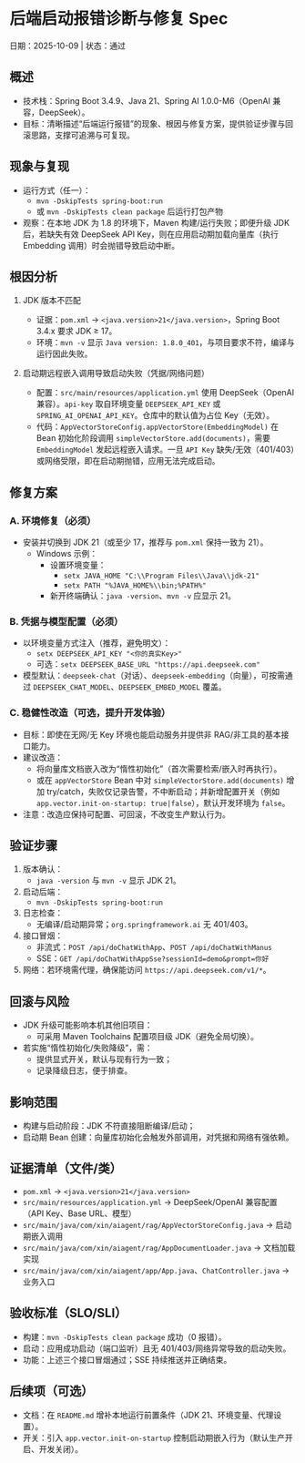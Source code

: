 # 后端启动报错诊断与修复 Spec

日期：2025-10-09 | 状态：通过

## 概述
- 技术栈：Spring Boot 3.4.9、Java 21、Spring AI 1.0.0-M6（OpenAI 兼容，DeepSeek）。
- 目标：清晰描述“后端运行报错”的现象、根因与修复方案，提供验证步骤与回滚思路，支撑可追溯与可复现。

## 现象与复现
- 运行方式（任一）：
  - `mvn -DskipTests spring-boot:run`
  - 或 `mvn -DskipTests clean package` 后运行打包产物
- 观察：在本地 JDK 为 1.8 的环境下，Maven 构建/运行失败；即便升级 JDK 后，若缺失有效 DeepSeek API Key，则在应用启动期加载向量库（执行 Embedding 调用）时会抛错导致启动中断。

## 根因分析
1) JDK 版本不匹配
   - 证据：`pom.xml` → `<java.version>21</java.version>`，Spring Boot 3.4.x 要求 JDK ≥ 17。
   - 环境：`mvn -v` 显示 `Java version: 1.8.0_401`，与项目要求不符，编译与运行因此失败。

2) 启动期远程嵌入调用导致启动失败（凭据/网络问题）
   - 配置：`src/main/resources/application.yml` 使用 DeepSeek（OpenAI 兼容）。`api-key` 取自环境变量 `DEEPSEEK_API_KEY` 或 `SPRING_AI_OPENAI_API_KEY`。仓库中的默认值为占位 Key（无效）。
   - 代码：`AppVectorStoreConfig.appVectorStore(EmbeddingModel)` 在 Bean 初始化阶段调用 `simpleVectorStore.add(documents)`，需要 `EmbeddingModel` 发起远程嵌入请求。一旦 `API Key` 缺失/无效（401/403）或网络受限，即在启动期抛错，应用无法完成启动。

## 修复方案
### A. 环境修复（必须）
- 安装并切换到 JDK 21（或至少 17，推荐与 `pom.xml` 保持一致为 21）。
  - Windows 示例：
    - 设置环境变量：
      - `setx JAVA_HOME "C:\\Program Files\\Java\\jdk-21"`
      - `setx PATH "%JAVA_HOME%\\bin;%PATH%"`
    - 新开终端确认：`java -version`、`mvn -v` 应显示 21。

### B. 凭据与模型配置（必须）
- 以环境变量方式注入（推荐，避免明文）：
  - `setx DEEPSEEK_API_KEY "<你的真实Key>"`
  - 可选：`setx DEEPSEEK_BASE_URL "https://api.deepseek.com"`
- 模型默认：`deepseek-chat`（对话）、`deepseek-embedding`（向量），可按需通过 `DEEPSEEK_CHAT_MODEL`、`DEEPSEEK_EMBED_MODEL` 覆盖。

### C. 稳健性改造（可选，提升开发体验）
- 目标：即使在无网/无 Key 环境也能启动服务并提供非 RAG/非工具的基本接口能力。
- 建议改造：
  - 将向量库文档嵌入改为“惰性初始化”（首次需要检索/嵌入时再执行）。
  - 或在 `appVectorStore` Bean 中对 `simpleVectorStore.add(documents)` 增加 try/catch，失败仅记录告警，不中断启动；并新增配置开关（例如 `app.vector.init-on-startup: true|false`），默认开发环境为 `false`。
- 注意：改造应保持可配置、可回滚，不改变生产默认行为。

## 验证步骤
1) 版本确认：
   - `java -version` 与 `mvn -v` 显示 JDK 21。
2) 启动后端：
   - `mvn -DskipTests spring-boot:run`
3) 日志检查：
   - 无编译/启动期异常；`org.springframework.ai` 无 401/403。
4) 接口冒烟：
   - 非流式：`POST /api/doChatWithApp`、`POST /api/doChatWithManus`
   - SSE：`GET /api/doChatWithAppSse?sessionId=demo&prompt=你好`
5) 网络：若环境需代理，确保能访问 `https://api.deepseek.com/v1/*`。

## 回滚与风险
- JDK 升级可能影响本机其他旧项目：
  - 可采用 Maven Toolchains 配置项目级 JDK（避免全局切换）。
- 若实施“惰性初始化/失败降级”，需：
  - 提供显式开关，默认与现有行为一致；
  - 记录降级日志，便于排查。

## 影响范围
- 构建与启动阶段：JDK 不符直接阻断编译/启动；
- 启动期 Bean 创建：向量库初始化会触发外部调用，对凭据和网络有强依赖。

## 证据清单（文件/类）
- `pom.xml` → `<java.version>21</java.version>`
- `src/main/resources/application.yml` → DeepSeek/OpenAI 兼容配置（API Key、Base URL、模型）
- `src/main/java/com/xin/aiagent/rag/AppVectorStoreConfig.java` → 启动期嵌入调用
- `src/main/java/com/xin/aiagent/rag/AppDocumentLoader.java` → 文档加载实现
- `src/main/java/com/xin/aiagent/app/App.java`、`ChatController.java` → 业务入口

## 验收标准（SLO/SLI）
- 构建：`mvn -DskipTests clean package` 成功（0 报错）。
- 启动：应用成功启动（端口监听）且无 401/403/网络异常导致的启动失败。
- 功能：上述三个接口冒烟通过；SSE 持续推送并正确结束。

## 后续项（可选）
- 文档：在 `README.md` 增补本地运行前置条件（JDK 21、环境变量、代理设置）。
- 开关：引入 `app.vector.init-on-startup` 控制启动期嵌入行为（默认生产开启、开发关闭）。

